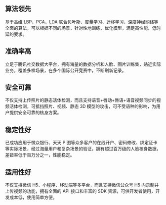 ## 算法领先
基于高维 LBP、PCA、LDA 联合贝叶斯、度量学习、迁移学习、深度神经网络等全面的算法，可以根据不同的场景，针对性地训练、优化模型，满足高性能、低时延的要求。
## 准确率高
立足于腾讯社交数据大平台，拥有海量的数据分析和人脸、图片训练集，贴近实际业务，覆盖多样场景，在多个国际公开竞赛中，不断刷新记录。
## 安全可靠
不仅支持上传照片的静态活体检测，而且支持语音+唇动+唇语+语音视频同步的视频活体检测，可抵挡照片、视频、静态 3D 模型的攻击，可不受语种的影响，为用户提供安全可靠的核身方案。 
## 稳定性好
已成功应用于微众银行、天天 P 图等众多客户的在线开户、密码修改、绑定证卡等实际场景，经过海量用户和复杂场景的验证，拥有超过百万级的人脸核身数据，差错率低于百万分之一，性能稳定。 
## 适用性好
不仅支持微信 H5、小程序、移动端等多平台，而且支持微信公众号 H5 内录制并上传视频的功能，拥有全面的 API 接口和丰富的 SDK 资源，可供开发者使用，开发成本低，使用简单方便。
